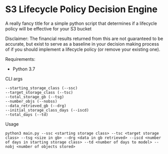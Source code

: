 # S3 Lifecycle Policy Decision Engine

A really fancy title for a simple python script that determines if a lifecycle policy will be effective for your S3 bucket

Disclaimer: The financial results returned from this are not guaranteed to be accurate, but exist to serve as a baseline in your decision making process of if you should implement a lifecycle policy (or remove your existing one).

Requirements:
- Python 3.7

CLI args
```
--starting_storage_class (--ssc)
--target_storage_class (--tsc)
--total_storage_gb (--tsg)
--number_objs (--nobss)
--data_retrieved_gb (--drg)
--initial_storage_class_days (--iscd)
--total_days (--td)
```

Usage
```
python3 main.py --ssc <starting storage class> --tsc <target storage class> --tsg <size in gb> --drg <data in gb retrieved> --iscd <number of days in starting storage class> --td <number of days to model> --nobj <number of objects stored>
```